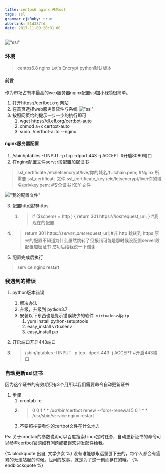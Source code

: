 ```yaml
---
title: centos6 nginx 开启ssl
tags: ssl
grammar_cjkRuby: true
abbrlink: 51d387fd
date: 2017-11-09 20:31:00
---
```


!["ssl"](https://yangfanv.coding.me/yangfan/certbot-logo-1A.svg)

<!--more-->

 ### 环境
 > centos6.8
 > nginx
 > Let's Encrypt
 > python默认版本
 
 
 #### 前言
 
   作为市场占有率最高的web服务器nginx配置ssl加小绿锁很简单。
   
   
   
   1. 打开https://certbot.org 网站
   2. 在首页选择web服务器软件与系统
   !["ssl"](https://yangfanv.coding.me/yangfan/QQ图片20171109193703.png)
   3. 按照网页给的提示一步一步的执行即可
      1. wget https://dl.eff.org/certbot-auto
      2. chmod a+x certbot-auto
      3. sudo ./certbot-auto --nginx
   
   
   #### nginx服务器配置
    

1.  /sbin/iptables -I INPUT -p tcp –dport 443 -j ACCEPT #开启8080端口
2.  在nginx配置文件server段配置加密证书
   >ssl_certificate /etc/letsencrypt/live/你的域名/fullchain.pem; #Nginx 所需要 ssl_certificate 文件
   >ssl_certificate_key /etc/letsencrypt/live/你的域名/privkey.pem; #安全证书 KEY 文件

!["我的配置文件"](https://yangfanv.coding.me/yangfan/QQ图片20171109194627.png) 


3. 配置http跳转https 
     1. >if ($scheme = http ) {
    return 301 https://$host$request_uri;
		}     #我现在的配置
		
4. >return 301 https://$server_name$request_uri; #非 http 跳转到 https 原来的配置不知道为什么虽然跳转了但报错可能是那时候没配置server段配置加密证书 成功后给我说一下谢谢

5. 配置完成后执行


>service nginx restart



### 我遇到的错误


1. python版本错误
   1. 解决办法
   1. 升级，升级到 python3.7
   2. 安装以下东西也是提示错误缺少的软件` virtualenv`与`pip`
      1. yum install python-setuptools
      2. easy_install virtualenv
      3. easy_install pip


2. 开启端口开启443端口
 1. > /sbin/iptables -I INPUT -p tcp –dport 443 -j ACCEPT #开启443端口
   
### 自动更新ssl证书


因为这个证书的有效期只有3个月所以我们需要命令自动更新证书



1. 步骤
    1. crontab -e
    2. > 0 0 1 * * /usr/bin/certbot renew --force-renewal
           5 0 1 * * /usr/sbin/service nginx restart
	3. 不要照抄要看你的certbot文件在什么地方

   
Ps: 关于crontab的参数说明可以百度搜索Linux定时任务，自动更新证书的命令可以参考[certbot官网](https://certbot.eff.org)如有问题或错误欢迎发邮件给我。

{% blockquote 出自, 文学少女 %}
没有谁能够永远坚强下去的，每个人都会有疲累的无法站起的时候。世间的故事，就是为了这一刻而存在的哦。
{% endblockquote %}